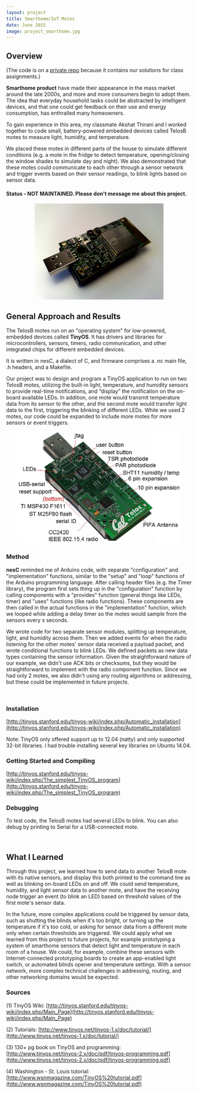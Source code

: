 ```yaml
---
layout: project
title: Smarthome/IoT Motes
date: June 2015
image: project_smarthome.jpg
---
```


## Overview
(The code is on a [private repo](https://github.com/robotjackie/tinyos_smarthome) because it contains our solutions for class assignments.)

**Smarthome product** have made their appearance in the mass market around the late 2000s, and more and more consumers begin to adopt them. The idea that everyday household tasks could be abstracted by intelligent devices, and that one could get feedback on their use and energy consumption, has enthralled many homeowners. 

To gain experience in this area, my classmate Akshat Thirani and I worked together to code small, battery-powered embedded devices called TelosB motes to measure light, humidity, and temperature. 

We placed these motes in different parts of the house to simulate different conditions (e.g. a mote in the fridge to detect temperature, opening/closing the window shades to simulate day and night). We also demonstrated that these motes could communicate to each other through a sensor network and trigger events based on their sensor readings, to blink lights based on sensor data.

#### Status - NOT MAINTAINED. Please don't message me about this project.

<center><img src="https://github.com/robotjackie/portfolio/blob/gh-pages/public/images/tiny_mote.jpg?raw=true" alt="Example of a TelosB mote" width="350"></center>

## General Approach and Results
The TelosB motes run on an "operating system" for low-powered, embedded devices called **TinyOS**. It has drivers and libraries for microcontrollers, sensors, timers, radio communication, and other integrated chips for different embedded devices. 

It is written in nesC, a dialect of C, and firmware comprises a .nc main file, .h headers, and a Makefile. 

Our project was to design and program a TinyOS application to run on two TelosB motes, utilizing the built-in light, temperature, and humidity sensors to provide real-time notifications, and “display” the notification on the on-board available LEDs. In addition, one mote would transmit temperature data from its sensor to the other, and the second mote would transfer light data to the first, triggering the blinking of different LEDs. While we used 2 motes, our code could be expanded to include more motes for more sensors or event triggers.

<center><img src="https://github.com/robotjackie/portfolio/blob/gh-pages/public/images/tiny_mote_description.JPG?raw=true" width="450"></center>


### Method
**nesC** reminded me of Arduino code, with separate "configuration" and "implementation" functions, similar to the "setup" and "loop" functions of the Arduino programming language. After calling header files (e.g. the Timer library), the program first sets thing up in the "configuration" function by calling components with a "provides" function (general things like LEDs, timer) and "uses" functions (like radio functions). These components are then called in the actual functions in the "implementation" function, which we looped while adding a delay timer so the motes would sample from the sensors every x seconds.

We wrote code for two separate sensor modules, splitting up temperature, light, and humidity across them. Then we added events for when the radio listening for the other motes' sensor data received a payload packet, and wrote conditional functions to blink LEDs. We defined packets as new data types containing the sensor information. Given the straightforward nature of our example, we didn't use ACK bits or checksums, but they would be straightforward to implement with the radio component function. Since we had only 2 motes, we also didn't using any routing algorithms or addressing, but these could be implemented in future projects. 

<br/>

### Installation
[http://tinyos.stanford.edu/tinyos-wiki/index.php/Automatic_installation](http://tinyos.stanford.edu/tinyos-wiki/index.php/Automatic_installation)

Note: TinyOS only offered support up to 12.04 (natty) and only supported 32-bit libraries. I had trouble installing several key libraries on Ubuntu 14.04.

### Getting Started and Compiling
[http://tinyos.stanford.edu/tinyos-wiki/index.php/The_simplest_TinyOS_program](http://tinyos.stanford.edu/tinyos-wiki/index.php/The_simplest_TinyOS_program)

### Debugging
To test code, the TelosB motes had several LEDs to blink. You can also debug by printing to Serial for a USB-connected mote.

<br/>

## What I Learned
Through this project, we learned how to send data to another TelosB mote with its native sensors, and display this both printed to the command line as well as blinking on-board LEDs on and off. We could send temperature, humidity, and light sensor data to another mote, and have the receiving node trigger an event (to blink an LED) based on threshold values of the first mote's sensor data. 

In the future, more complex applications could be triggered by sensor data, such as shutting the blinds when it's too bright, or turning up the temperature if it's too cold, or asking for sensor data from a different mote only when certain thresholds are triggered. We could apply what we learned from this project to future projects, for example prototyping a system of smarthome sensors that detect light and temperature in each room of a house. We could, for example, combine these sensors with Internet-connected prototyping boards to create an app-enabled light switch, or automated blinds opener and temperature settings. With a sensor network, more complex technical challenges in addressing, routing, and other networking domains would be expected. 


### Sources
(1) TinyOS Wiki: [http://tinyos.stanford.edu/tinyos-wiki/index.php/Main_Page](http://tinyos.stanford.edu/tinyos-wiki/index.php/Main_Page)

(2) Tutorials: [http://www.tinyos.net/tinyos-1.x/doc/tutorial/](http://www.tinyos.net/tinyos-1.x/doc/tutorial/)

(3) 130+ pg book on TinyOS and programming: [http://www.tinyos.net/tinyos-2.x/doc/pdf/tinyos-programming.pdf](http://www.tinyos.net/tinyos-2.x/doc/pdf/tinyos-programming.pdf)

(4) Washington - St. Louis tutorial: [http://www.wsnmagazine.com/TinyOS%20tutorial.pdf](http://www.wsnmagazine.com/TinyOS%20tutorial.pdf)

